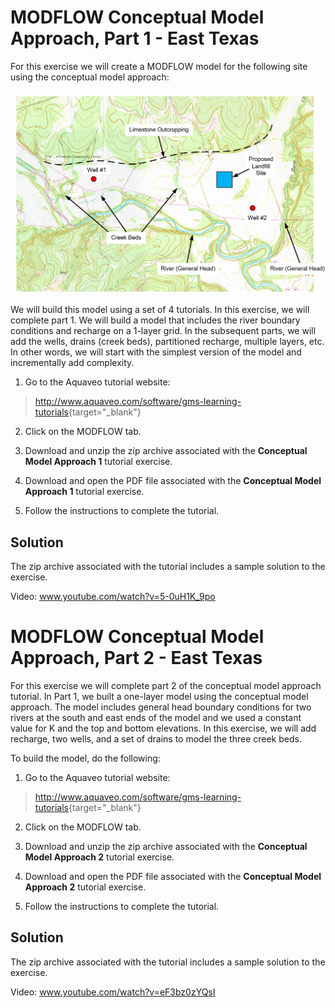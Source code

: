 # MODFLOW Conceptual Model Approach, Part 1 - East Texas

For this exercise we will create a MODFLOW model for the following site using the conceptual model approach:

![mapwithbcs.jpg](mapwithbcs.jpg)

We will build this model using a set of 4 tutorials. In this exercise, we will complete part 1. We will build a model that includes the river boundary conditions and recharge on a 1-layer grid. In the subsequent parts, we will add the wells, drains (creek beds), partitioned recharge, multiple layers, etc. In other words, we will start with the simplest version of the model and incrementally add complexity.

1) Go to the Aquaveo tutorial website:

>[<u>http://www.aquaveo.com/software/gms-learning-tutorials</u>](http://www.aquaveo.com/software/gms-learning-tutorials){target="_blank"}

2) Click on the MODFLOW tab. 

3) Download and unzip the zip archive associated with the **Conceptual Model Approach 1** tutorial exercise.

4) Download and open the PDF file associated with the **Conceptual Model Approach 1** tutorial exercise.

5) Follow the instructions to complete the tutorial.

## Solution

The zip archive associated with the tutorial includes a sample solution to the exercise.

Video: [<u>www.youtube.com/watch?v=5-0uH1K_9po</u>](https://www.youtube.com/watch?v=5-0uH1K_9po)

# MODFLOW Conceptual Model Approach, Part 2 - East Texas

For this exercise we will complete part 2 of the conceptual model approach tutorial. In Part 1, we built a one-layer model using the conceptual model approach. The model includes general head boundary conditions for two rivers at the south and east ends of the model and we used a constant value for K and the top and bottom elevations. In this exercise, we will add recharge, two wells, and a set of drains to model the three creek beds.

To build the model, do the following:

1) Go to the Aquaveo tutorial website:

>[<u>http://www.aquaveo.com/software/gms-learning-tutorials</u>](http://www.aquaveo.com/software/gms-learning-tutorials){target="_blank"}

2) Click on the MODFLOW tab.

3) Download and unzip the zip archive associated with the **Conceptual Model Approach 2** tutorial exercise.

4) Download and open the PDF file associated with the **Conceptual Model Approach 2** tutorial exercise.

5) Follow the instructions to complete the tutorial.

## Solution

The zip archive associated with the tutorial includes a sample solution to the exercise.

Video: [<u>www.youtube.com/watch?v=eF3bz0zYQsI</u>](https://www.youtube.com/watch?v=eF3bz0zYQsI)

 

 

 

 

 


